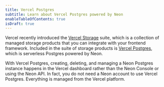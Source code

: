 ```yaml
---
title: Vercel Postgres
subtitle: Learn about Vercel Postgres powered by Neon
enableTableOfContents: true
isDraft: true
---
```


Vercel recently introduced the [Vercel Storage](https://vercel.com/docs/storage) suite, which is a collection of managed storage products that you can integrate with your frontend framework. Included in the suite of storage products is [Vercel Postgres](https://vercel.com/docs/storage/vercel-postgres), which is serverless Postgres powered by Neon.

With Vercel Postgres, creating, deleting, and managing a Neon Postgres instance happens in the Vercel dashboard rather than the Neon Console or using the Neon API. In fact, you do not need a Neon account to use Vercel Postgres. Everything is managed from the Vercel platform.
